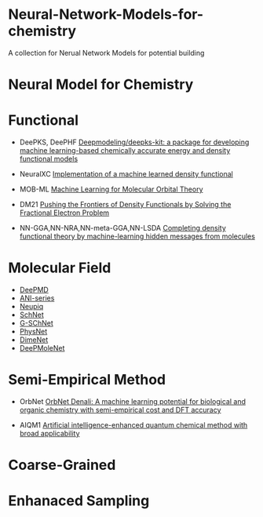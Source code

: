 # Neural-Network-Models-for-chemistry
A collection for Nerual Network Models for potential building
# Neural Model for Chemistry

# Functional

- DeePKS, DeePHF
 [Deepmodeling/deepks-kit: a package for developing machine learning-based chemically accurate energy and density functional models](https://github.com/deepmodeling/deepks-kit)

- NeuralXC 
[Implementation of a machine learned density functional](https://github.com/semodi/neuralxc)

- MOB-ML
[Machine Learning for Molecular Orbital Theory](https://aip.scitation.org/doi/10.1063/5.0032362)

- DM21
[Pushing the Frontiers of Density Functionals by Solving the Fractional Electron Problem](https://github.com/deepmind/deepmind-research/tree/master/density_functional_approximation_dm21)
- NN-GGA,NN-NRA,NN-meta-GGA,NN-LSDA
[Completing density functional theory by machine-learning hidden messages from molecules](https://github.com/ml-electron-project/NNfunctional)


# Molecular Field

- [DeePMD](https://github.com/deepmodeling/deepmd-kit)
- [ANI-series](https://github.com/aiqm/torchani)
- [Neupiq](https://github.com/mir-group/nequip)
- [SchNet](https://github.com/atomistic-machine-learning/SchNet)
- [G-SChNet](https://github.com/atomistic-machine-learning/G-SchNet)
- [PhysNet](https://github.com/MMunibas/PhysNet)
- [DimeNet](https://github.com/gasteigerjo/dimenet)
- [DeePMoleNet](https://github.com/Frank-LIU-520/DeepMoleNet)

# Semi-Empirical Method

- OrbNet
[OrbNet Denali: A machine learning potential for biological and organic chemistry with semi-empirical cost and DFT accuracy](https://arxiv.org/abs/2107.00299)

- AIQM1
[Artificial intelligence-enhanced quantum chemical method with broad applicability](https://www.nature.com/articles/s41467-021-27340-2)

# Coarse-Grained 

# Enhanaced Sampling

